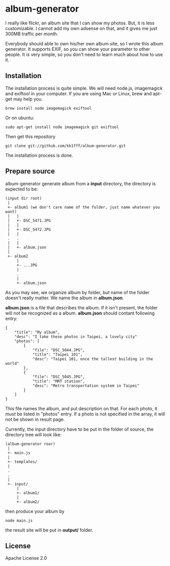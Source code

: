 # album-generator

I really like flickr, an album site that I can show my photos. But, it is less
customizable. I cannot add my own adsense on that, and it gives me just 300MB
traffic per month.

Everybody should able to own his/her own album site, so I wrote this album
generator. It supports EXIF, so you can show your parameter to other people.
It is very simple, so you don't need to learn much about how to use it.

## Installation

The installation process is quite simple. We will need node.js, imagemagick
and exiftool in your computer. If you are using Mac or Linux, brew and apt-get
may help you.

    brew install node imagemagick exiftool

Or on ubuntu:

    sudo apt-get install node imagemagick git exiftool

Then get this repository

    git clone git://github.com/kk1fff/album-generator.git

The installation process is done.

## Prepare source

album-generator generate album from a __input__ directory, the directory is
expected to be:

    (input dir root)
     |
     +- album1 (we don't care name of the folder, just name whatever you want)
     |   |
     |   +- DSC_5471.JPG
     |   |
     |   +- DSC_5472.JPG
     |   |
     .   .
     |   |
     |   +- album.json
     |
     +- album2
         |
         +- ...JPG
         |
         .
         |
         +- album.json

As you may see, we organize album by folder, but name of the folder doesn't
really matter. We name the album in __album.json__.

__album.json__ is a file that describes the album. If it isn't present, the
folder will not be recognized as a album. __album.json__ should contant
following entry:

    {
        "title": "My album",
        "desc": "I take these photos in Taipei, a lovely city"
        "photos": [
            {
                "file": "DSC_5044.JPG",
                "title": "Taipei 101",
                "desc": "Taipei 101, once the tallest building in the world"
            },
            {
                "file": "DSC_5045.JPG",
                "title": "MRT station",
                "desc": "Metro transportation system in Taipei"
            }
        ]
    }

This file names the album, and put description on that. For each photo,
it *must* be listed in "photos" entry. If a photo is not specified in the
array, it will not be shown in result page.

Currently, the input directory have to be put in the folder of source, the
directory tree will look like:

    (album-generator roor)
     |
     +- main.js
     |
     +- templates/
     |
     .
     .
     |
     +- input/
         |
         +- album1/
         |
         +- album2/

then produce your album by

    node main.js

the result site will be put in __output/__ folder.

## License

Apache License 2.0
